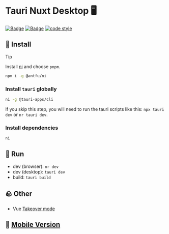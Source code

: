 # Tauri Nuxt Desktop 🖥️

[![Badge](https://img.shields.io/github/package-json/dependency-version/Rettend/tauri-nuxt-desktop/dev/nuxt?color=00DC82&label=nuxt)](https://nuxt.com/)
[![Badge](https://img.shields.io/badge/UnoCSS-4D4D4D)](https://unocss.dev/)
[![code style](https://antfu.me/badge-code-style.svg)](https://github.com/antfu/eslint-config)

## 🚀 Install

> [!TIP]
> Install [ni](https://github.com/antfu/ni) and choose `pnpm`.
>
> ```bash
> npm i -g @antfu/ni
> ```

### Install `tauri` globally

```bash
ni -g @tauri-apps/cli
```

If you skip this step, you will need to run the tauri scripts like this: `npx tauri dev` or `nr tauri dev`.

### Install dependencies

```bash
ni
```

## 🥏 Run

- dev (browser): `nr dev`
- dev (desktop): `tauri dev`
- build: `tauri build`

## 🪨 Other

- Vue [Takeover mode](https://vuejs.org/guide/typescript/overview.html#volar-takeover-mode)

## 📱 [Mobile Version](https://github.com/Rettend/tauri-nut-mobile)
